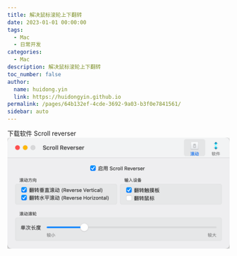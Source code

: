 ```yaml
---
title: 解决鼠标滚轮上下翻转
date: 2023-01-01 00:00:00
tags: 
  - Mac
  - 日常开发
categories: 
  - Mac
description: 解决鼠标滚轮上下翻转
toc_number: false
author: 
  name: huidong.yin
  link: https://huidongyin.github.io
permalink: /pages/64b132ef-4cde-3692-9a03-b3f0e7841561/
sidebar: auto
---
```


下载软件 Scroll reverser
![image.png](https://raw.githubusercontent.com/huidongyin/DrawingBed/main/kafka/202311042002713.png)
